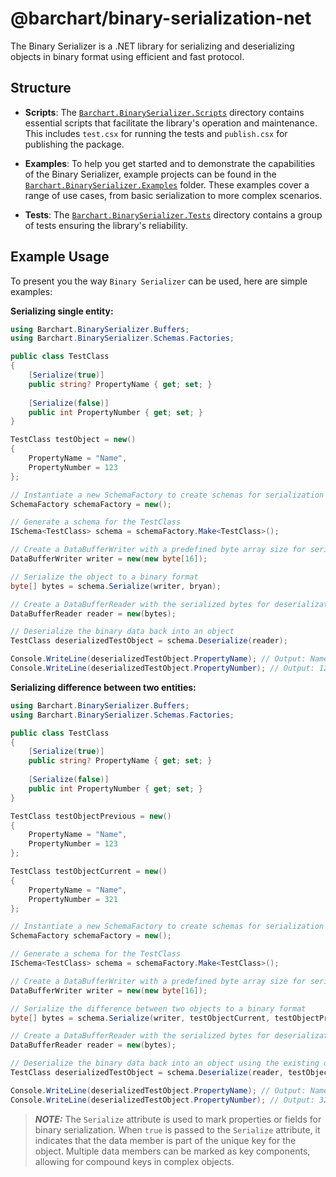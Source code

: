 # @barchart/binary-serialization-net

The Binary Serializer is a .NET library for serializing and deserializing objects in binary format using efficient and fast protocol.

## Structure

- **Scripts**: The [`Barchart.BinarySerializer.Scripts`](./Barchart.BinarySerializer.Scripts) directory contains essential scripts that facilitate the library's operation and maintenance. This includes `test.csx` for running the tests and `publish.csx` for publishing the package.

- **Examples**: To help you get started and to demonstrate the capabilities of the Binary Serializer, example projects can be found in the [`Barchart.BinarySerializer.Examples`](./Barchart.BinarySerializer.Examples) folder. These examples cover a range of use cases, from basic serialization to more complex scenarios.

- **Tests**: The [`Barchart.BinarySerializer.Tests`](./Barchart.BinarySerializer.Tests) directory contains a group of tests ensuring the library's reliability.

## Example Usage

To present you the way `Binary Serializer` can be used, here are simple examples:

**Serializing single entity:**

```csharp
using Barchart.BinarySerializer.Buffers;
using Barchart.BinarySerializer.Schemas.Factories;

public class TestClass
{
    [Serialize(true)]
    public string? PropertyName { get; set; }
    
    [Serialize(false)]
    public int PropertyNumber { get; set; }
}

TestClass testObject = new()
{
    PropertyName = "Name",
    PropertyNumber = 123
};

// Instantiate a new SchemaFactory to create schemas for serialization
SchemaFactory schemaFactory = new();

// Generate a schema for the TestClass
ISchema<TestClass> schema = schemaFactory.Make<TestClass>();

// Create a DataBufferWriter with a predefined byte array size for serialization
DataBufferWriter writer = new(new byte[16]);

// Serialize the object to a binary format
byte[] bytes = schema.Serialize(writer, bryan);

// Create a DataBufferReader with the serialized bytes for deserialization
DataBufferReader reader = new(bytes);

// Deserialize the binary data back into an object
TestClass deserializedTestObject = schema.Deserialize(reader);

Console.WriteLine(deserializedTestObject.PropertyName); // Output: Name
Console.WriteLine(deserializedTestObject.PropertyNumber); // Output: 123
```

**Serializing difference between two entities:**

```csharp
using Barchart.BinarySerializer.Buffers;
using Barchart.BinarySerializer.Schemas.Factories;

public class TestClass
{
    [Serialize(true)]
    public string? PropertyName { get; set; }
    
    [Serialize(false)]
    public int PropertyNumber { get; set; }
}

TestClass testObjectPrevious = new()
{
    PropertyName = "Name",
    PropertyNumber = 123
};

TestClass testObjectCurrent = new()
{
    PropertyName = "Name",
    PropertyNumber = 321
};

// Instantiate a new SchemaFactory to create schemas for serialization
SchemaFactory schemaFactory = new();

// Generate a schema for the TestClass
ISchema<TestClass> schema = schemaFactory.Make<TestClass>();

// Create a DataBufferWriter with a predefined byte array size for serialization
DataBufferWriter writer = new(new byte[16]);

// Serialize the difference between two objects to a binary format
byte[] bytes = schema.Serialize(writer, testObjectCurrent, testObjectPrevious);

// Create a DataBufferReader with the serialized bytes for deserialization
DataBufferReader reader = new(bytes);

// Deserialize the binary data back into an object using the existing object
TestClass deserializedTestObject = schema.Deserialize(reader, testObjectPrevious);

Console.WriteLine(deserializedTestObject.PropertyName); // Output: Name
Console.WriteLine(deserializedTestObject.PropertyNumber); // Output: 321
```

> **_NOTE:_** The `Serialize` attribute is used to mark properties or fields for binary serialization. When `true` is passed to the `Serialize` attribute, it indicates that the data member is part of the unique key for the object. Multiple data members can be marked as key components, allowing for compound keys in complex objects.